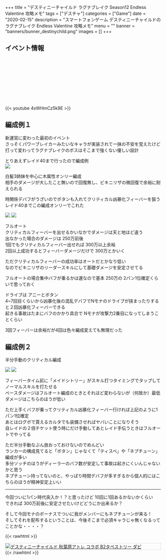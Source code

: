 +++
title = "デスティニーチャイルド ラグナブレイク Season12 Endless Valentine 攻略メモ"
tags = ["デスチャ"]
categories = ["Game"]
date = "2020-02-15"
description = "スマートフォンゲーム デスティニーチャイルドの ラグナブレイク Endless Valentine 攻略メモ"
menu = ""
banner = "banners/bunner_destinychild.png"
images = []
+++

<!--more-->

## イベント情報
<div class="iframely-embed"><div class="iframely-responsive" style="height: 140px; padding-bottom: 0;"><a href="http://destiny-child-blog.line.me/archives/22664169.html" data-iframely-url="//cdn.iframe.ly/yA75Rdj?iframe=card-small"></a></div></div><script async src="//cdn.iframe.ly/embed.js" charset="utf-8"></script>  

{{< youtube 4xWHmCz5k9E >}}

## 編成例１
新運営に変わった最初のイベント  
さっそくパワーブレイカーみたいなキャラが実装されて一抹の不安を覚えたけど  
打って変わってラグナブレイクのボスはそこまで強くない優しい設計  

とりあえずレイド40まで行ったので編成例  
<img src="/images/2020/destiny-child-lb/lb12-1.png" />  

白髪3姉妹を中心に木属性オンリー編成  
相手のダメージが大したこと無いので回復無し、ビキニリザの微回復で余裕に耐えられる  

時関係デバフがうざいのでボタンも入れてクリティカル凶暴化フィーバーを狙う  
レイド40までこの編成オンリーでこれた  

<img src="/images/2020/destiny-child-lb/lb12-2.png" />  
<img src="/images/2020/destiny-child-lb/lb12-3.png" />  

フルオート  
クリティカルフィーバーを出せるかいなかでダメージは天と地ほど違う  
出なかった場合のダメージは 250万前後  
1回でもクリティカルフィーバー出せれば 300万以上余裕  
2回以上成功するとフィーバーダメージだけで 300万とかいく  

ただクリティカルフィーバーの成功率はオートだとかなり低い  
なのでビキニリザのリーダースキルにして基礎ダメージを安定させてる  

フルオートの場合集中バフが乗るかは運なので基本 250万の 2パン1位確定くらいで思っておく  

ドライブは アニーとボタン  
4~7回目くらいから凶暴化後の混乱デバフでNモナのドライブが挟まったりすると２回凶暴化フィーバーできる  
起きる事故はたまにバフのかかり具合で Nモナが攻撃力2番目になってしまうことくらい  

3回フィーバーは余裕だが4回は色々編成変えても無理だった  

## 編成例２
半分手動のクリティカル編成

<img src="/images/2020/destiny-child-lb/lb12-4.jpg" />  
<img src="/images/2020/destiny-child-lb/lb12-5.jpg" />  

フィーバータイム前に「メイドシトリー」がスキル打つタイミングでタップしてノーマルスキルを打たせる  
ベースダメージはフルオート編成のときとそれほど変わらないが（何故か）最低ダメージはこちらのほうが低い  

ただ上手くバフが乗ってクリティカル凶暴化フィーバー行ければ上記のように1パン1位確定  
あとはログボで貰えるカルタでも装備させればヤバいことになりそう  
自レイドの２倍チケット使う時にだけ手動してあとレイド手伝うときはフルオートでやってる  

ただ半分手動なぶん放おっておけないのでめんどい  
ランカーの構成見てると「ボタン」じゃなくて「ティスベ」や「ネプチューン」編成が多い  
多分ソッチのほうがディーラーのバフ数が安定して事故は起きにくいんじゃないかと思う  
ネプチューン持ってないのと、やっぱり時間デバフが多すぎるから個人的にはこちらのほうが精神安定上いい  

---
今回ついに1パン時代突入か！？と思ったけど 10回に1回あるかないかくらい  
できれば 300万前後に安定させたいけどどうにか出来るか？  

そして今回モナのボーナスでついに我がメンバーにもネプチューンが来る！  
そしてそれを配布するということは、今後そこまで必須キャラじゃ無くなるってことかな・・・・？  

{{< rawhtml >}}
<div style="border: dashed 1px #ccc;">
<a href="http://www.amazon.co.jp/exec/obidos/ASIN/B07H3319GX/sinokyoufu-22/ref=nosim/" name="amazletlink" target="_blank"><img src="https://images-fe.ssl-images-amazon.com/images/I/51MxXwUpZWL._SL160_.jpg" alt="デスティニーチャイルド 秋葉原アトレ コラボ B2タペストリー ダビ" style="border: none;" /></a>
</div>
{{< /rawhtml >}}

